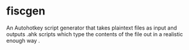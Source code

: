 # fiscgen
An Autohotkey script generator that takes plaintext files as input and outputs .ahk scripts which type the contents of the file out in a realistic enough way .
